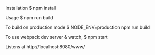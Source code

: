 Installation
    $ npm install

Usage
    $ npm run build

To build on production mode
    $ NODE_ENV=production npm run build

To use webpack dev server & watch,
    $ npm start


Listens at http://localhost:8080/www/
